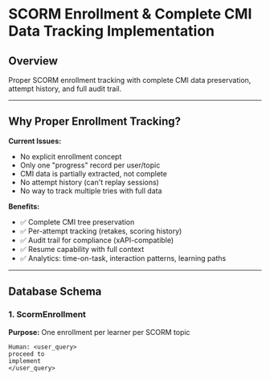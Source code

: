 # SCORM Enrollment & Complete CMI Data Tracking Implementation

## Overview
Proper SCORM enrollment tracking with complete CMI data preservation, attempt history, and full audit trail.

---

## Why Proper Enrollment Tracking?

**Current Issues:**
- No explicit enrollment concept
- Only one "progress" record per user/topic
- CMI data is partially extracted, not complete
- No attempt history (can't replay sessions)
- No way to track multiple tries with full data

**Benefits:**
- ✅ Complete CMI tree preservation
- ✅ Per-attempt tracking (retakes, scoring history)
- ✅ Audit trail for compliance (xAPI-compatible)
- ✅ Resume capability with full context
- ✅ Analytics: time-on-task, interaction patterns, learning paths

---

## Database Schema

### 1. ScormEnrollment
**Purpose:** One enrollment per learner per SCORM topic

```
Human: <user_query>
proceed to
implement
</user_query>






